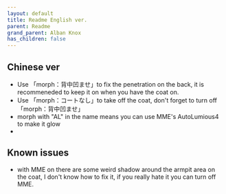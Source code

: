 ```yaml
---
layout: default
title: Readme English ver.
parent: Readme
grand_parent: Alban Knox
has_children: false
---
```


## Chinese ver
- Use 「morph：背中凹ませ」to fix the penetration on the back, it is recommeneded to keep it on when you have the coat on.
- Use 「morph：コートなし」to take off the coat, don't forget to turn off 「morph：背中凹ませ」
- morph with "AL" in the name means you can use MME's AutoLumious4 to make it glow
- 
## Known issues
- with MME on there are some weird shadow around the armpit area on the coat, I don't know how to fix it, if you really hate it you can turn off MME.
